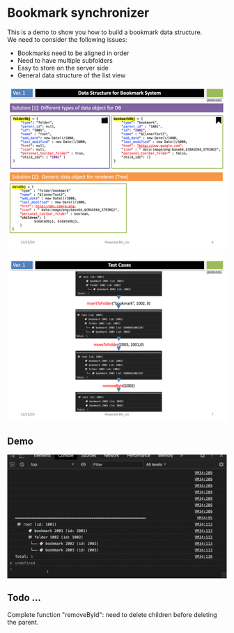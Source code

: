 # Bookmark synchronizer

This is a demo to show you how to build a bookmark data structure.  
We need to consider the following issues:  
- Bookmarks need to be aligned in order  
- Need to have multiple subfolders  
- Easy to store on the server side  
- General data structure of the list view   


![](./Slide4.png)

![](./Slide7.png)

## Demo
![](./demo.gif)

## Todo ... 
Complete function "removeById": need to delete children before deleting the parent.
